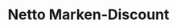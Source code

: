 ---
title: "Netto Marken-Discount"
url: /koenigslutter-am-elm/netto-marken-discount-bahnhofstrasse/
shop: Supermarkt
---